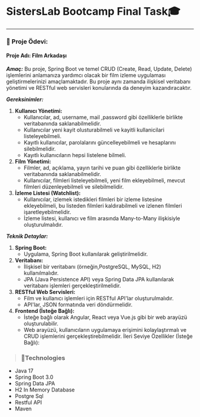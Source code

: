 # SistersLab Bootcamp Final Task🎓

-----------------------------------------------------------------

### 🎯 Proje Ödevi:

#### Proje Adı: Film Arkadaşı
***Amaç:***
Bu proje, Spring Boot ve temel CRUD (Create, Read, Update, Delete) işlemlerini anlamanıza yardımcı olacak bir film izleme uygulaması geliştirmelerinizi amaçlamaktadır. Bu proje aynı zamanda ilişkisel veritabanı yönetimi ve RESTful web servisleri konularında da deneyim kazandıracaktır.

***Gereksinimler:***
1. **Kullanıcı Yönetimi:**
   - Kullanıcılar, ad, username, mail ,password gibi özelliklerle birlikte veritabanında saklanabilmelidir.
   - Kullanıcılar yeni kayit olusturabilmeli ve kayitli kullanicilari listeleyebilmeli.
   - Kayıtlı kullanıcılar, parolalarını güncelleyebilmeli ve hesaplarını silebilmelidir.
   - Kayıtlı kullanıcıların hepsi listelene bilmeli.
2. **Film Yönetimi:**
   - Filmler, ad, açıklama, yayın tarihi ve puan gibi özelliklerle birlikte veritabanında saklanabilmelidir.
   - Kullanıcılar, filmleri listeleyebilmeli, yeni film ekleyebilmeli, mevcut filmleri düzenleyebilmeli ve silebilmelidir.
3. **İzleme Listesi (Watchlist):**
   - Kullanıcılar, izlemek istedikleri filmleri bir izleme listesine ekleyebilmeli, bu listeden filmleri kaldırabilmeli ve izlenen filmleri işaretleyebilmelidir.
   - İzleme listesi, kullanıcı ve film arasında Many-to-Many ilişkisiyle oluşturulmalıdır.

***Teknik Detaylar:***
1. **Spring Boot:**
   - Uygulama, Spring Boot kullanılarak geliştirilmelidir.
2. **Veritabanı:**
   - İlişkisel bir veritabanı (örneğin,PostgreSQL, MySQL, H2) kullanılmalıdır.
   - JPA (Java Persistence API) veya Spring Data JPA kullanılarak veritabanı işlemleri gerçekleştirilmelidir.
3. **RESTful Web Servisleri:**
   - Film ve kullanıcı işlemleri için RESTful API'lar oluşturulmalıdır.
   - API'lar, JSON formatında veri döndürmelidir.
4. **Frontend (İsteğe Bağlı):**
   - İsteğe bağlı olarak Angular, React veya Vue.js gibi bir web arayüzü oluşturulabilir.
   - Web arayüzü, kullanıcıların uygulamaya erişimini kolaylaştırmalı ve CRUD işlemlerini gerçekleştirebilmelidir.
     İleri Seviye Özellikler (İsteğe Bağlı):

>### 📌Technologies
* Java 17
* Spring Boot 3.0
* Spring Data JPA
* H2 In Memory Database
* Postgre Sql
* Restful API
* Maven




